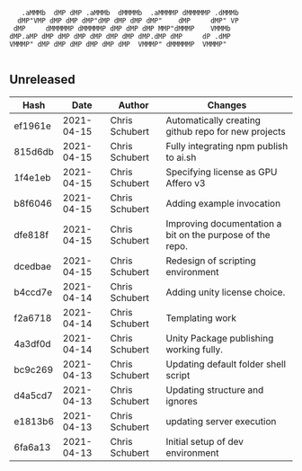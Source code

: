 ```
   .aMMMb  dMP dMP .aMMMb  dMMMMb  .aMMMMP dMMMMMP .dMMMb 
  dMP"VMP dMP dMP dMP"dMP dMP dMP dMP"    dMP     dMP" VP 
 dMP     dMMMMMP dMMMMMP dMP dMP dMP MMP"dMMMP    VMMMb   
dMP.aMP dMP dMP dMP dMP dMP dMP dMP.dMP dMP     dP .dMP   
VMMMP" dMP dMP dMP dMP dMP dMP  VMMMP" dMMMMMP  VMMMP"    
                                                          
```
## Unreleased
| Hash | Date | Author | Changes |
|------|------|--------|---------|
| ef1961e | 2021-04-15 | Chris Schubert | Automatically creating github repo for new projects |
| 815d6db | 2021-04-15 | Chris Schubert | Fully integrating npm publish to ai.sh |
| 1f4e1eb | 2021-04-15 | Chris Schubert | Specifying license as GPU Affero v3 |
| b8f6046 | 2021-04-15 | Chris Schubert | Adding example invocation |
| dfe818f | 2021-04-15 | Chris Schubert | Improving documentation a bit on the purpose of the repo. |
| dcedbae | 2021-04-15 | Chris Schubert | Redesign of scripting environment |
| b4ccd7e | 2021-04-14 | Chris Schubert | Adding unity license choice. |
| f2a6718 | 2021-04-14 | Chris Schubert | Templating work |
| 4a3df0d | 2021-04-14 | Chris Schubert | Unity Package publishing working fully. |
| bc9c269 | 2021-04-13 | Chris Schubert | Updating default folder shell script |
| d4a5cd7 | 2021-04-13 | Chris Schubert | Updating structure and ignores |
| e1813b6 | 2021-04-13 | Chris Schubert | updating server execution |
| 6fa6a13 | 2021-04-13 | Chris Schubert | Initial setup of dev environment |
